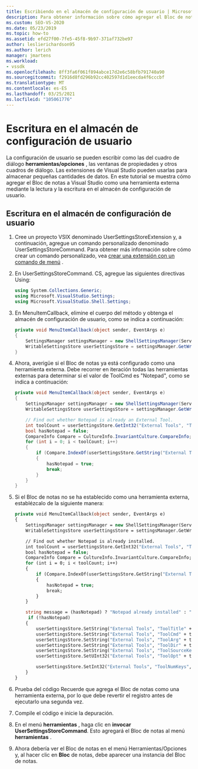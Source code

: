 ```yaml
---
title: Escribiendo en el almacén de configuración de usuario | Microsoft Docs
description: Para obtener información sobre cómo agregar el Bloc de notas a Visual Studio como una herramienta externa, lea y escriba en el almacén de configuración de usuario mediante este tutorial.
ms.custom: SEO-VS-2020
ms.date: 05/23/2019
ms.topic: how-to
ms.assetid: efd27f00-7fe5-45f8-9b97-371af732be97
author: leslierichardson95
ms.author: lerich
manager: jmartens
ms.workload:
- vssdk
ms.openlocfilehash: 8ff3fa6f061f894abce17d2e6c58bfb791740a90
ms.sourcegitcommit: f2916d8fd296b92cc402597d1d1eecda4f6cccbf
ms.translationtype: MT
ms.contentlocale: es-ES
ms.lasthandoff: 03/25/2021
ms.locfileid: "105061776"
---
```

# <a name="writing-to-the-user-settings-store"></a>Escritura en el almacén de configuración de usuario
La configuración de usuario se pueden escribir como las del cuadro de diálogo **herramientas/opciones** , las ventanas de propiedades y otros cuadros de diálogo. Las extensiones de Visual Studio pueden usarlas para almacenar pequeñas cantidades de datos. En este tutorial se muestra cómo agregar el Bloc de notas a Visual Studio como una herramienta externa mediante la lectura y la escritura en el almacén de configuración de usuario.

## <a name="writing-to-the-user-settings-store"></a>Escritura en el almacén de configuración de usuario

1. Cree un proyecto VSIX denominado UserSettingsStoreExtension y, a continuación, agregue un comando personalizado denominado UserSettingsStoreCommand. Para obtener más información sobre cómo crear un comando personalizado, vea [crear una extensión con un comando de menú](../extensibility/creating-an-extension-with-a-menu-command.md) .

2. En UserSettingsStoreCommand. CS, agregue las siguientes directivas Using:

    ```csharp
    using System.Collections.Generic;
    using Microsoft.VisualStudio.Settings;
    using Microsoft.VisualStudio.Shell.Settings;
    ```

3. En MenuItemCallback, elimine el cuerpo del método y obtenga el almacén de configuración de usuario, como se indica a continuación:

    ```csharp
    private void MenuItemCallback(object sender, EventArgs e)
    {
        SettingsManager settingsManager = new ShellSettingsManager(ServiceProvider);
        WritableSettingsStore userSettingsStore = settingsManager.GetWritableSettingsStore(SettingsScope.UserSettings);
    }
    ```

4. Ahora, averigüe si el Bloc de notas ya está configurado como una herramienta externa. Debe recorrer en iteración todas las herramientas externas para determinar si el valor de ToolCmd es "Notepad", como se indica a continuación:

    ```csharp
    private void MenuItemCallback(object sender, EventArgs e)
    {
        SettingsManager settingsManager = new ShellSettingsManager(ServiceProvider);
        WritableSettingsStore userSettingsStore = settingsManager.GetWritableSettingsStore(SettingsScope.UserSettings);

        // Find out whether Notepad is already an External Tool.
        int toolCount = userSettingsStore.GetInt32("External Tools", "ToolNumKeys");
        bool hasNotepad = false;
        CompareInfo Compare = CultureInfo.InvariantCulture.CompareInfo;
        for (int i = 0; i < toolCount; i++)
        {
            if (Compare.IndexOf(userSettingsStore.GetString("External Tools", "ToolCmd" + i), "Notepad", CompareOptions.IgnoreCase) >= 0)
            {
                hasNotepad = true;
                break;
            }
        }
    }

    ```

5. Si el Bloc de notas no se ha establecido como una herramienta externa, establézcalo de la siguiente manera:

    ```vb
    private void MenuItemCallback(object sender, EventArgs e)
    {
        SettingsManager settingsManager = new ShellSettingsManager(ServiceProvider);
        WritableSettingsStore userSettingsStore = settingsManager.GetWritableSettingsStore(SettingsScope.UserSettings);

        // Find out whether Notepad is already installed.
        int toolCount = userSettingsStore.GetInt32("External Tools", "ToolNumKeys");
        bool hasNotepad = false;
        CompareInfo Compare = CultureInfo.InvariantCulture.CompareInfo;
        for (int i = 0; i < toolCount; i++)
        {
            if (Compare.IndexOf(userSettingsStore.GetString("External Tools", "ToolCmd" + i), "Notepad", CompareOptions.IgnoreCase) >= 0)
            {
                hasNotepad = true;
                break;
            }
        }

        string message = (hasNotepad) ? "Notepad already installed" : "Installing Notepad";
         if (!hasNotepad)
        {
            userSettingsStore.SetString("External Tools", "ToolTitle" + toolCount, "&Notepad");
            userSettingsStore.SetString("External Tools", "ToolCmd" + toolCount, "C:\\Windows\\notepad.exe");
            userSettingsStore.SetString("External Tools", "ToolArg" + toolCount, "");
            userSettingsStore.SetString("External Tools", "ToolDir" + toolCount, "$(ProjectDir)");
            userSettingsStore.SetString("External Tools", "ToolSourceKey" + toolCount, "");
            userSettingsStore.SetUInt32("External Tools", "ToolOpt" + toolCount, 0x00000011);

            userSettingsStore.SetInt32("External Tools", "ToolNumKeys", toolCount + 1);
        }
    }
    ```

6. Prueba del código Recuerde que agrega el Bloc de notas como una herramienta externa, por lo que debe revertir el registro antes de ejecutarlo una segunda vez.

7. Compile el código e inicie la depuración.

8. En el menú **herramientas** , haga clic en **invocar UserSettingsStoreCommand**. Esto agregará el Bloc de notas al menú **herramientas** .

9. Ahora debería ver el Bloc de notas en el menú Herramientas/Opciones y, al hacer clic en **Bloc** de notas, debe aparecer una instancia del Bloc de notas.
